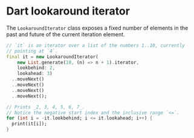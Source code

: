 Dart lookaround iterator
========================

The `LookaroundIterator` class exposes a fixed number of elements in the past and future of the current iteration element.

```Dart
// `it` is an iterator over a list of the numbers 1..10, currently
// pointing at `4`.
final it = new LookaroundIterator(
    new List.generate(10, (n) => n + 1).iterator,
    lookbehind: 2,
    lookahead: 3)
  ..moveNext()
  ..moveNext()
  ..moveNext()
  ..moveNext();

// Prints _2, 3, 4, 5, 6, 7_.
// Notice the negative start index and the inclusive range `<=`.
for (int i = -it.lookbehind; i <= it.lookahead; i++) {
  print(it[i]);
}
```
